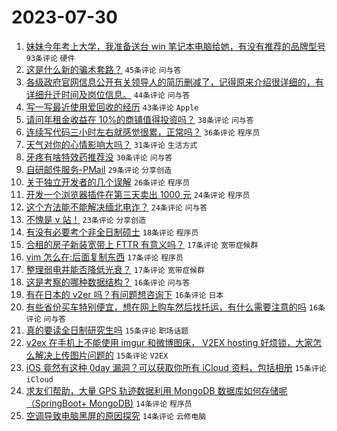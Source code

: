 # 2023-07-30

1. [妹妹今年考上大学，我准备送台 win 笔记本电脑给她，有没有推荐的品牌型号](https://www.v2ex.com/t/960951) `93条评论` `硬件`
1. [这是什么新的骗术套路？](https://www.v2ex.com/t/960909) `45条评论` `问与答`
1. [各级政府官网信息公开有关领导人的简历删减了，记得原来介绍很详细的，有详细升迁时间及岗位信息。](https://www.v2ex.com/t/960919) `44条评论` `问与答`
1. [写一写最近使用爱回收的经历](https://www.v2ex.com/t/960987) `43条评论` `Apple`
1. [请问年租金收益在 10%的商铺值得投资吗？](https://www.v2ex.com/t/960972) `38条评论` `问与答`
1. [连续写代码三小时左右就感觉很累，正常吗？](https://www.v2ex.com/t/960969) `36条评论` `程序员`
1. [天气对你的心情影响大吗？](https://www.v2ex.com/t/960956) `31条评论` `生活方式`
1. [牙疼有啥特效药推荐没](https://www.v2ex.com/t/961066) `30条评论` `问与答`
1. [自研邮件服务-PMail](https://www.v2ex.com/t/960934) `29条评论` `分享创造`
1. [关于独立开发者的几个误解](https://www.v2ex.com/t/960992) `26条评论` `程序员`
1. [开发一个浏览器插件在第三天卖出 1000 元](https://www.v2ex.com/t/961033) `24条评论` `程序员`
1. [这个方法能不能解决缅北电诈？](https://www.v2ex.com/t/960901) `24条评论` `问与答`
1. [不愧是 v 站！](https://www.v2ex.com/t/960985) `23条评论` `分享创造`
1. [有没有必要考个非全日制硕士](https://www.v2ex.com/t/961019) `18条评论` `程序员`
1. [合租的房子新装宽带上 FTTR 有意义吗？](https://www.v2ex.com/t/961039) `17条评论` `宽带症候群`
1. [vim 怎么在:后面复制东西](https://www.v2ex.com/t/960935) `17条评论` `程序员`
1. [整理弱电井能否降低光衰？](https://www.v2ex.com/t/960927) `17条评论` `宽带症候群`
1. [这是考察的哪种数据结构？](https://www.v2ex.com/t/961028) `16条评论` `问与答`
1. [有在日本的 v2er 吗？有问题想咨询下](https://www.v2ex.com/t/960918) `16条评论` `日本`
1. [有些省份买车特别便宜，想在网上购车然后找托运，有什么需要注意的吗](https://www.v2ex.com/t/960903) `16条评论` `问与答`
1. [真的要读全日制研究生吗](https://www.v2ex.com/t/961025) `15条评论` `职场话题`
1. [v2ex 在手机上不能使用 imgur 和微博图床， V2EX hosting 好烦锁，大家怎么解决上传图片问题的](https://www.v2ex.com/t/960913) `15条评论` `V2EX`
1. [iOS 竟然有这种 0day 漏洞？可以获取你所有 iCloud 资料，包括相册](https://www.v2ex.com/t/960926) `15条评论` `iCloud`
1. [求友们帮助，大量 GPS 轨迹数据利用 MongoDB 数据库如何存储呢（SpringBoot+ MongoDB)](https://www.v2ex.com/t/961002) `14条评论` `程序员`
1. [空调导致电脑黑屏的原因探究](https://www.v2ex.com/t/960995) `14条评论` `云修电脑`
